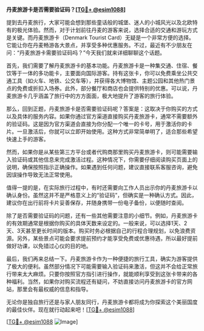 **丹麦旅游卡是否需要验证码？[[TG💪+ @esim1088](https://t.me/s/esim1088)]**

提到去丹麦旅行，大家可能会想到那些童话般的城堡、迷人的小城风光以及北欧特有的极光体验。然而，对于计划前往丹麦的游客来说，选择合适的交通和游玩方式是关键。而丹麦旅游卡（Denmark Tourist Card）无疑是一个非常方便的选择。它能让你在丹麦畅游各大景点，并享受多种优惠服务。不过，最近有不少朋友在问：“丹麦旅游卡需要验证码吗？”今天我们就来详细聊聊这个话题。

首先，我们需要了解丹麦旅游卡的基本功能。丹麦旅游卡是一种集交通、住宿、餐饮等于一体的多功能卡，主要面向国际游客。持有这张卡，你可以免费乘坐公共交通工具（如火车、地铁、公交车等），并获得各大博物馆、主题公园和其他热门景点的免费或折扣入场券。此外，部分餐厅和商店也会提供特别的优惠。可以说，丹麦旅游卡几乎涵盖了旅行中的方方面面，极大地提升了游客的旅行体验。

那么，回到正题，丹麦旅游卡是否需要验证码呢？答案是：这取决于你购买的方式以及具体的服务内容。如果你通过官方渠道直接购买丹麦旅游卡，通常不需要额外的验证码。这是因为官方渠道会直接为你分配一个唯一的卡号，用于激活你的卡片。一旦激活后，你就可以立即开始使用。这种方式非常简单明了，适合那些希望快速上手的游客。

然而，如果你是从某些第三方平台或者代购商那里购买丹麦旅游卡，则可能需要输入验证码或其他信息来完成激活过程。这种情况下，你需要仔细阅读购买页面上的说明，确保按照指示正确操作。如果遇到任何问题，建议直接联系客服咨询，避免因误操作导致无法正常使用。

值得一提的是，在实际旅行过程中，有时还需要向工作人员出示你的丹麦旅游卡以确认身份。虽然这并不是严格意义上的“验证码”，但确实是一种确认方式。因此，建议你在出行前将卡片妥善保存，并随身携带一份电子备份，以便随时查阅。

除了是否需要验证码的问题，还有一些其他需要注意的小细节。例如，丹麦旅游卡的有效期通常是根据你购买的具体天数来设定的。一般来说，可以选择1天、2天、3天甚至更长时间的版本。购买时务必根据自己的行程合理规划，以免浪费资源。另外，某些景点可能会要求提前预约才能享受免费或优惠待遇，所以最好提前做好功课，以免错过心仪的目的地。

最后，我们再来总结一下。丹麦旅游卡作为一种便捷的旅行工具，确实为游客提供了极大的便利。虽然部分情况下可能需要输入验证码来激活，但这并不会给正常旅行带来太大麻烦。只要你按照官方指引进行操作，就能顺利享受到这张卡带来的各种福利。当然，如果你对购买流程还有疑问，不妨直接访问丹麦旅游卡的官方网站，那里会有最权威的信息和指导。

无论你是独自旅行还是与家人朋友同行，丹麦旅游卡都将成为你探索这个美丽国度的最佳伙伴。现在就行动起来吧！[[TG💪+ @esim1088](https://t.me/s/esim1088)]

[[TG💪+ @esim1088](https://t.me/s/esim1088) ![Image](https://i.postimg.cc/4NQfJmqS/Snipaste-2025-05-13-00-14-12.png)]
